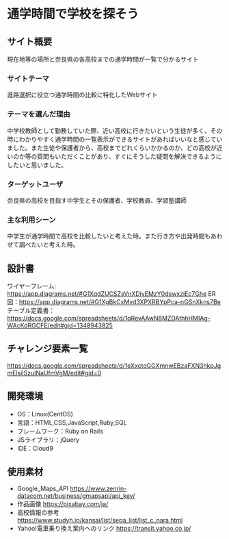 # 通学時間で学校を探そう

## サイト概要
 現在地等の場所と奈良県の各高校までの通学時間が一覧で分かるサイト

### サイトテーマ
 進路選択に役立つ通学時間の比較に特化したWebサイト

### テーマを選んだ理由
 中学校教師として勤務していた際、近い高校に行きたいという生徒が多く、その時にわかりやすく通学時間の一覧表示ができるサイトがあればいいなと感じていました。また生徒や保護者から、高校までどれくらいかかるのか、どの高校が近いのか等の質問もいただくことがあり、すぐにそうした疑問を解決できるようにしたいと思いました。

### ターゲットユーザ
 奈良県の高校を目指す中学生とその保護者、学校教員、学習塾講師

### 主な利用シーン
 中学生が通学時間で高校を比較したいと考えた時。また行き方や出発時間もあわせて調べたいと考えた時。

## 設計書
 ワイヤーフレーム: https://app.diagrams.net/#G1XqdZUCSZsVnXDivEMzY0dswxziEc7Ghe
 ER図：https://app.diagrams.net/#G1XgBkCxMvd3XPXRBYpPca-nGSnXkns7Be
 テーブル定義書：https://docs.google.com/spreadsheets/d/1qRevAAwN8MZDAthhHMIAg-WAcKdRGCFE/edit#gid=1348943825

## チャレンジ要素一覧
 https://docs.google.com/spreadsheets/d/1eXxctoGGXmnwEBzaFXN3hkpJgmElsiISzulNaUfmVgM/edit#gid=0

## 開発環境
- OS：Linux(CentOS)
- 言語：HTML,CSS,JavaScript,Ruby,SQL
- フレームワーク：Ruby on Rails
- JSライブラリ：jQuery
- IDE：Cloud9

## 使用素材
- Google_Maps_API https://www.zenrin-datacom.net/business/gmapsapi/api_key/
- 作品画像 https://pixabay.com/ja/
- 高校情報の参考 https://www.studyh.jp/kansai/list/sepa_list/list_c_nara.html
- Yahoo!電車乗り換え案内へのリンク https://transit.yahoo.co.jp/
